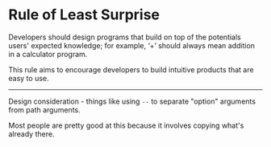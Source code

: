 

# Rule of Least Surprise

Developers should design programs that build on top of the potentials users' expected knowledge; for example, ‘+’ should always mean addition in a calculator program.

This rule aims to encourage developers to build intuitive products that are easy to use.

---

Design consideration - things like using `--` to separate "option" arguments from path arguments.

Most people are pretty good at this because it involves copying what's already there.
